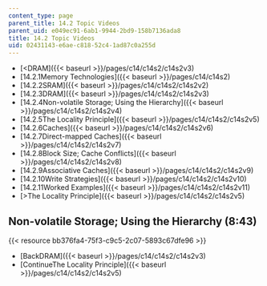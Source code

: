 ```yaml
---
content_type: page
parent_title: 14.2 Topic Videos
parent_uid: e049ec91-6ab1-9944-2bd9-158b7136ada8
title: 14.2 Topic Videos
uid: 02431143-e6ae-c818-52c4-1ad87c0a255d
---
```


*   [\<DRAM]({{< baseurl >}}/pages/c14/c14s2/c14s2v3)
*   [14.2.1Memory Technologies]({{< baseurl >}}/pages/c14/c14s2)
*   [14.2.2SRAM]({{< baseurl >}}/pages/c14/c14s2/c14s2v2)
*   [14.2.3DRAM]({{< baseurl >}}/pages/c14/c14s2/c14s2v3)
*   [14.2.4Non-volatile Storage; Using the Hierarchy]({{< baseurl >}}/pages/c14/c14s2/c14s2v4)
*   [14.2.5The Locality Principle]({{< baseurl >}}/pages/c14/c14s2/c14s2v5)
*   [14.2.6Caches]({{< baseurl >}}/pages/c14/c14s2/c14s2v6)
*   [14.2.7Direct-mapped Caches]({{< baseurl >}}/pages/c14/c14s2/c14s2v7)
*   [14.2.8Block Size; Cache Conflicts]({{< baseurl >}}/pages/c14/c14s2/c14s2v8)
*   [14.2.9Associative Caches]({{< baseurl >}}/pages/c14/c14s2/c14s2v9)
*   [14.2.10Write Strategies]({{< baseurl >}}/pages/c14/c14s2/c14s2v10)
*   [14.2.11Worked Examples]({{< baseurl >}}/pages/c14/c14s2/c14s2v11)
*   [\>The Locality Principle]({{< baseurl >}}/pages/c14/c14s2/c14s2v5)

Non-volatile Storage; Using the Hierarchy (8:43)
------------------------------------------------

{{< resource bb376fa4-75f3-c9c5-2c07-5893c67dfe96 >}}

*   [BackDRAM]({{< baseurl >}}/pages/c14/c14s2/c14s2v3)
*   [ContinueThe Locality Principle]({{< baseurl >}}/pages/c14/c14s2/c14s2v5)